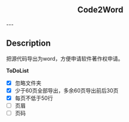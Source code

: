 <h2 style="display: block; text-align: center;">Code2Word</h2>
---

## Description
把源代码导出为word，方便申请软件著作权申请。

**ToDoList** 

- [x] 忽略文件夹
- [x] 少于60页全部导出，多余60页导出前后30页
- [x] 每页不低于50行
- [ ] 页眉
- [ ] 页码
